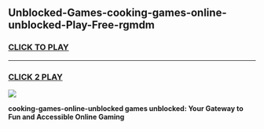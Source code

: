 
## Unblocked-Games-cooking-games-online-unblocked-Play-Free-rgmdm
<h3>
<a href="https://premium76.site?title=cooking-games-online-unblocked&ref=17A">CLICK TO PLAY</a></h3>
<hr>

<h3>
<a href="https://premium76.site?title=cooking-games-online-unblocked&ref=17A">CLICK 2 PLAY</a>
  
</h3>

<a href="https://premium76.site?title=cooking-games-online-unblocked&ref=17A"><img src="https://clearcache.store/games.png"></a>


**cooking-games-online-unblocked games unblocked: Your Gateway to Fun and Accessible Online Gaming**
